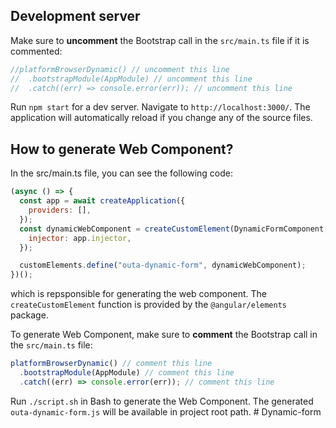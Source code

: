 ## Development server

Make sure to **uncomment** the Bootstrap call in the `src/main.ts` file if it is commented:

```javascript
//platformBrowserDynamic() // uncomment this line
//  .bootstrapModule(AppModule) // uncomment this line
//  .catch((err) => console.error(err)); // uncomment this line
```

Run `npm start` for a dev server. Navigate to `http://localhost:3000/`. The application will automatically reload if you change any of the source files.

## How to generate Web Component?

In the src/main.ts file, you can see the following code:

```javascript
(async () => {
  const app = await createApplication({
    providers: [],
  });
  const dynamicWebComponent = createCustomElement(DynamicFormComponent, {
    injector: app.injector,
  });

  customElements.define("outa-dynamic-form", dynamicWebComponent);
})();
```

which is repsponsible for generating the web component. The `createCustomElement` function is provided by the `@angular/elements` package.

To generate Web Component, make sure to **comment** the Bootstrap call in the `src/main.ts` file:

```javascript
platformBrowserDynamic() // comment this line
  .bootstrapModule(AppModule) // comment this line
  .catch((err) => console.error(err)); // comment this line
```

Run `./script.sh` in Bash to generate the Web Component. The generated `outa-dynamic-form.js` will be available in project root path.
#   D y n a m i c - f o r m  
 